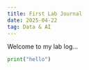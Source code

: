```yaml
---
title: First Lab Journal
date: 2025-04-22
tag: Data & AI
---
```


Welcome to my lab log...

```python
print("hello")
